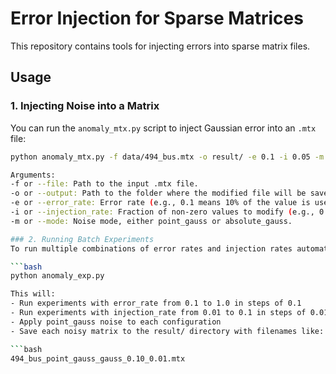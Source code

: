 # Error Injection for Sparse Matrices

This repository contains tools for injecting errors into sparse matrix files.

## Usage

### 1. Injecting Noise into a Matrix

You can run the `anomaly_mtx.py` script to inject Gaussian error into an `.mtx` file:

  ```bash
  python anomaly_mtx.py -f data/494_bus.mtx -o result/ -e 0.1 -i 0.05 -m point_gauss

Arguments:
-f or --file: Path to the input .mtx file.
-o or --output: Path to the folder where the modified file will be saved.
-e or --error_rate: Error rate (e.g., 0.1 means 10% of the value is used as stddev for noise).
-i or --injection_rate: Fraction of non-zero values to modify (e.g., 0.05 = 5%).
-m or --mode: Noise mode, either point_gauss or absolute_gauss.

### 2. Running Batch Experiments
To run multiple combinations of error rates and injection rates automatically:

  ```bash
  python anomaly_exp.py

This will:
- Run experiments with error_rate from 0.1 to 1.0 in steps of 0.1
- Run experiments with injection_rate from 0.01 to 0.1 in steps of 0.01
- Apply point_gauss noise to each configuration
- Save each noisy matrix to the result/ directory with filenames like:

  ```bash
  494_bus_point_gauss_gauss_0.10_0.01.mtx
